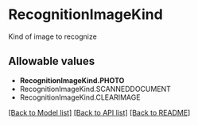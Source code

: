 # RecognitionImageKind

Kind of image to recognize
## Allowable values

* **RecognitionImageKind.PHOTO**
* RecognitionImageKind.SCANNEDDOCUMENT
* RecognitionImageKind.CLEARIMAGE

[[Back to Model list]](../README.md#documentation-for-models) [[Back to API list]](../README.md#documentation-for-api-endpoints) [[Back to README]](../README.md)
